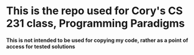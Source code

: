 # This is the repo used for Cory's CS 231 class, Programming Paradigms

#### This is not intended to be used for copying my code, rather as a point of access for tested solutions
